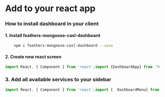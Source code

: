 # Add to your react app

### How to install dashboard in your client

#### 1. Install feathers-mongoose-casl-dashboard

```bash
    npm i feathers-mongoose-casl-dashboard --save
```

#### 2. Create new react screen 

```javascript
import React, { Component } from 'react';import {DashboardApp} from 'feathers-mongoose-casl-dashboard';import 'feathers-mongoose-casl-dashboard/lib/style.css'class PostsAdminScreen extends Component {  render() {    return (      <DashboardApp        url={'posts'} // This can be value from url params to allow dynamic screen      />    );  }}export default PostsAdminScreen;
```

### 3. Add all available services to your sidebar

```javascript
import React, { Component } from 'react';import {  DashboardMenu} from 'src/localnode/feathers-mongoose-casl-dashboard';import { getDeepObjectValue } from 'validate.js';class SideBar extends Component {  render() {    return (      <div>        <DashboardMenu          renderItem={item => {            const icon = objDig(              item,              'data.dashboardConfig.sideBarIconName'            );            const serviceName = item.result.name;            return (              <button                key={serviceName}                link={`/app/dashboard?screen=${serviceName}`}              >                {serviceName}              </button>            );          }}        />      </div>    );  }}
```


